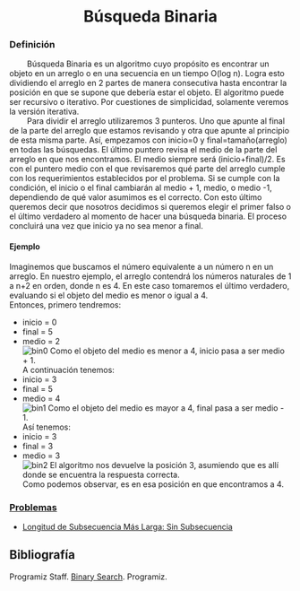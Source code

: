 <div align="center">

# Búsqueda Binaria    

 <div align="left">
 
 ### Definición  

&nbsp;&nbsp;&nbsp;&nbsp;&nbsp;&nbsp;&nbsp;&nbsp;Búsqueda Binaria es un algoritmo cuyo propósito es encontrar un objeto en un arreglo o en una secuencia en un tiempo O(log n). Logra esto dividiendo el arreglo en 2 partes de manera consecutiva hasta encontrar la posición en que se supone que debería estar el objeto. El algoritmo puede ser recursivo o iterativo. Por cuestiones de simplicidad, solamente veremos la versión iterativa.  
&nbsp;&nbsp;&nbsp;&nbsp;&nbsp;&nbsp;&nbsp;&nbsp;Para dividir el arreglo utilizaremos 3 punteros. Uno que apunte al final de la parte del arreglo que estamos revisando y otra que apunte al principio de esta misma parte. Así, empezamos con inicio=0 y final=tamaño(arreglo) en todas las búsquedas. El último puntero revisa el medio de la parte del arreglo en que nos encontramos. El medio siempre será (inicio+final)/2. Es con el puntero medio con el que revisaremos qué parte del arreglo cumple con los requerimientos establecidos por el problema. Si se cumple con la condición, el inicio o el final cambiarán al medio + 1, medio, o medio -1, dependiendo de qué valor asumimos es el correcto. Con esto último queremos decir que nosotros decidimos si queremos elegir el primer falso o el último verdadero al momento de hacer una búsqueda binaria. El proceso concluirá una vez que inicio ya no sea menor a final.

 #### Ejemplo  
 Imaginemos que buscamos el número equivalente a un número n en un arreglo. En nuestro ejemplo, el arreglo contendrá los números naturales de 1 a n+2 en orden, donde n es 4. En este caso tomaremos el último verdadero, evaluando si el objeto del medio es menor o igual a 4.  
 Entonces, primero tendremos:  
 * inicio = 0  
 * final = 5  
 * medio = 2  
 ![bin0](https://imgur.com/G9S3HC8.png)
 Como el objeto del medio es menor a 4, inicio pasa a ser medio + 1.  
 A continuación tenemos:  
 * inicio = 3 
 * final = 5  
 * medio = 4  
  ![bin1](https://imgur.com/2t1eLT7.png)
 Como el objeto del medio es mayor a 4, final pasa a ser medio - 1.  
 Así tenemos:  
 * inicio = 3  
 * final = 3  
 * medio = 3  
  ![bin2](https://imgur.com/cVm41c2.png)
 El algoritmo nos devuelve la posición 3, asumiendo que es allí donde se encuentra la respuesta correcta.  
 Como podemos observar, es en esa posición en que encontramos a 4.  

  ### [Problemas]()  
  * [Longitud de Subsecuencia Más Larga: Sin Subsecuencia](https://github.com/marinovivianUPB/Algoritmica/blob/main/Dynamic%20Programming/Busqueda%20Binaria/Problemas/LIS/Sin%20Subsecuencia/lis.cpp)  
  
  ## Bibliografía  
  Programiz Staff. [Binary Search](https://www.programiz.com/dsa/binary-search). Programiz. 
